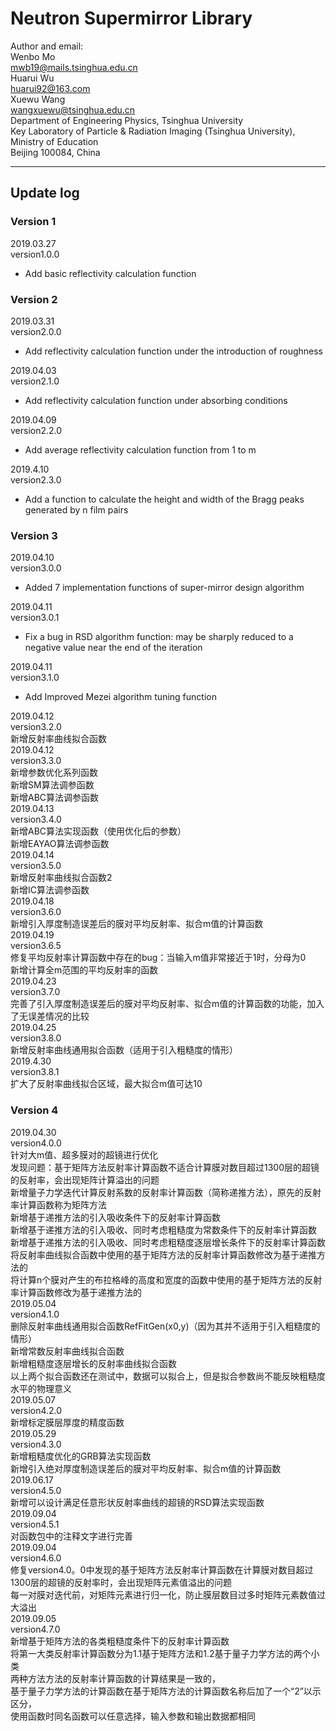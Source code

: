 # Neutron Supermirror Library

Author and email:  
Wenbo Mo  
mwb19@mails.tsinghua.edu.cn  
Huarui Wu    
huarui92@163.com  
Xuewu Wang  
wangxuewu@tsinghua.edu.cn  
Department of Engineering Physics, Tsinghua University  
Key Laboratory of Particle & Radiation Imaging (Tsinghua University), Ministry of Education  
Beijing 100084, China  

------------------------------------------------------
## Update log  

### Version 1
2019.03.27  
version1.0.0  
* Add basic reflectivity calculation function  

### Version 2
2019.03.31  
version2.0.0  
* Add reflectivity calculation function under the introduction of roughness  

2019.04.03  
version2.1.0  
* Add reflectivity calculation function under absorbing conditions  

2019.04.09  
version2.2.0  
* Add average reflectivity calculation function from 1 to m  

2019.4.10  
version2.3.0  
* Add a function to calculate the height and width of the Bragg peaks generated by n film pairs  

### Version 3
2019.04.10  
version3.0.0  
* Added 7 implementation functions of super-mirror design algorithm  

2019.04.11  
version3.0.1  
* Fix a bug in RSD algorithm function: may be sharply reduced to a negative value near the end of the iteration  

2019.04.11  
version3.1.0  
* Add Improved Mezei algorithm tuning function  

2019.04.12  
version3.2.0  
新增反射率曲线拟合函数  
2019.04.12  
version3.3.0  
新增参数优化系列函数  
新增SM算法调参函数  
新增ABC算法调参函数  
2019.04.13  
version3.4.0  
新增ABC算法实现函数（使用优化后的参数）  
新增EAYAO算法调参函数  
2019.04.14  
version3.5.0  
新增反射率曲线拟合函数2  
新增IC算法调参函数  
2019.04.18  
version3.6.0  
新增引入厚度制造误差后的膜对平均反射率、拟合m值的计算函数  
2019.04.19  
version3.6.5  
修复平均反射率计算函数中存在的bug：当输入m值非常接近于1时，分母为0  
新增计算全m范围的平均反射率的函数  
2019.04.23  
version3.7.0  
完善了引入厚度制造误差后的膜对平均反射率、拟合m值的计算函数的功能，加入了无误差情况的比较  
2019.04.25  
version3.8.0  
新增反射率曲线通用拟合函数（适用于引入粗糙度的情形）  
2019.4.30  
version3.8.1  
扩大了反射率曲线拟合区域，最大拟合m值可达10  

### Version 4
2019.04.30  
version4.0.0  
针对大m值、超多膜对的超镜进行优化  
发现问题：基于矩阵方法反射率计算函数不适合计算膜对数目超过1300层的超镜的反射率，会出现矩阵计算溢出的问题  
新增量子力学迭代计算反射系数的反射率计算函数（简称递推方法），原先的反射率计算函数称为矩阵方法  
新增基于递推方法的引入吸收条件下的反射率计算函数  
新增基于递推方法的引入吸收、同时考虑粗糙度为常数条件下的反射率计算函数  
新增基于递推方法的引入吸收、同时考虑粗糙度逐层增长条件下的反射率计算函数  
将反射率曲线拟合函数中使用的基于矩阵方法的反射率计算函数修改为基于递推方法的  
将计算n个膜对产生的布拉格峰的高度和宽度的函数中使用的基于矩阵方法的反射率计算函数修改为基于递推方法的  
2019.05.04  
version4.1.0  
删除反射率曲线通用拟合函数RefFitGen(x0,y)（因为其并不适用于引入粗糙度的情形）  
新增常数反射率曲线拟合函数  
新增粗糙度逐层增长的反射率曲线拟合函数  
以上两个拟合函数还在测试中，数据可以拟合上，但是拟合参数尚不能反映粗糙度水平的物理意义  
2019.05.07  
version4.2.0  
新增标定膜层厚度的精度函数  
2019.05.29  
version4.3.0  
新增粗糙度优化的GRB算法实现函数  
新增引入绝对厚度制造误差后的膜对平均反射率、拟合m值的计算函数  
2019.06.17  
version4.5.0  
新增可以设计满足任意形状反射率曲线的超镜的RSD算法实现函数  
2019.09.04  
version4.5.1  
对函数包中的注释文字进行完善  
2019.09.04  
version4.6.0  
修复version4.0。0中发现的基于矩阵方法反射率计算函数在计算膜对数目超过1300层的超镜的反射率时，会出现矩阵元素值溢出的问题  
每一对膜对迭代前，对矩阵元素进行归一化，防止膜层数目过多时矩阵元素数值过大溢出  
2019.09.05  
version4.7.0  
新增基于矩阵方法的各类粗糙度条件下的反射率计算函数  
将第一大类反射率计算函数分为1.1基于矩阵方法和1.2基于量子力学方法的两个小类  
两种方法方法的反射率计算函数的计算结果是一致的，  
基于量子力学方法的计算函数在基于矩阵方法的计算函数名称后加了一个“2”以示区分，  
使用函数时同名函数可以任意选择，输入参数和输出数据都相同  

